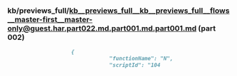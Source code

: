 ### kb/previews_full/kb__previews_full__kb__previews_full__flows__master-first__master-only@guest.har.part022.md.part001.md.part001.md (part 002)

```md
                    {
                                "functionName": "N",
                                "scriptId": "104
```

```
